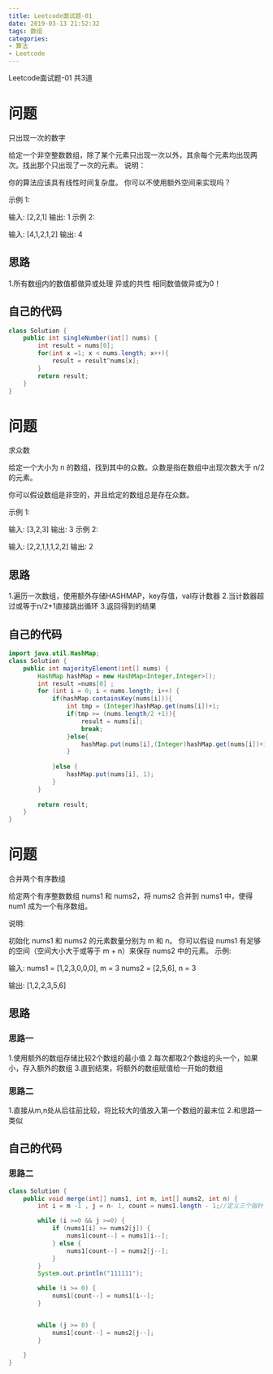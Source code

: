 ```yaml
---
title: Leetcode面试题-01
date: 2019-03-13 21:52:32
tags: 数组
categories: 
- 算法
- Leetcode
---
```


Leetcode面试题-01  共3道

<!-- more -->

# 问题
只出现一次的数字

给定一个非空整数数组，除了某个元素只出现一次以外，其余每个元素均出现两次。找出那个只出现了一次的元素。
说明：

你的算法应该具有线性时间复杂度。 你可以不使用额外空间来实现吗？

示例 1:

输入: [2,2,1]
输出: 1
示例 2:

输入: [4,1,2,1,2]
输出: 4


## 思路

1.所有数组内的数值都做异或处理
异或的共性 相同数值做异或为0！


## 自己的代码

```java
class Solution {
    public int singleNumber(int[] nums) {
        int result = nums[0]; 
        for(int x =1; x < nums.length; x++){
            result = result^nums[x];
        }
        return result;
    }
}
```



# 问题
求众数

给定一个大小为 n 的数组，找到其中的众数。众数是指在数组中出现次数大于  n/2  的元素。

你可以假设数组是非空的，并且给定的数组总是存在众数。

示例 1:

输入: [3,2,3]
输出: 3
示例 2:

输入: [2,2,1,1,1,2,2]
输出: 2


## 思路

1.遍历一次数组，使用额外存储HASHMAP，key存值，val存计数器
2.当计数器超过或等于n/2+1直接跳出循环
3.返回得到的结果

## 自己的代码

```java
import java.util.HashMap;
class Solution {
    public int majorityElement(int[] nums) {
        HashMap hashMap = new HashMap<Integer,Integer>();
        int result =nums[0] ;
        for (int i = 0; i < nums.length; i++) {
            if(hashMap.containsKey(nums[i])){
                int tmp = (Integer)hashMap.get(nums[i])+1;
                if(tmp >= (nums.length/2 +1)){
                    result = nums[i];
                    break;
                }else{
                    hashMap.put(nums[i],(Integer)hashMap.get(nums[i])+1);
                }
                
            }else {
                hashMap.put(nums[i], 1);
            }
        }
        
        return result;
    }
}
```



# 问题
合并两个有序数组

给定两个有序整数数组 nums1 和 nums2，将 nums2 合并到 nums1 中，使得 num1 成为一个有序数组。

说明:

初始化 nums1 和 nums2 的元素数量分别为 m 和 n。
你可以假设 nums1 有足够的空间（空间大小大于或等于 m + n）来保存 nums2 中的元素。
示例:

输入:
nums1 = [1,2,3,0,0,0], m = 3
nums2 = [2,5,6],       n = 3

输出: [1,2,2,3,5,6]


## 思路

### 思路一
1.使用额外的数组存储比较2个数组的最小值
2.每次都取2个数组的头一个，如果小，存入额外的数组
3.直到结束，将额外的数组赋值给一开始的数组

### 思路二
1.直接从m,n处从后往前比较，将比较大的值放入第一个数组的最末位
2.和思路一类似

## 自己的代码
### 思路二
```java
class Solution {
    public void merge(int[] nums1, int m, int[] nums2, int n) {
        int i = m -1 , j = n- 1, count = nums1.length - 1;//定义三个指针，分别指向三个数组的第一个元素

        while (i >=0 && j >=0) {
            if (nums1[i] >= nums2[j]) {
                nums1[count--] = nums1[i--];
            } else {
                nums1[count--] = nums2[j--];
            }
        }
        System.out.println("111111");

        while (i >= 0) {
            nums1[count--] = nums1[i--];
        }


        while (j >= 0) {
            nums1[count--] = nums2[j--];
        }
        
    }
}
```


